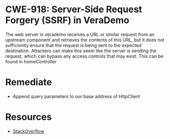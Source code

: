 # CWE-918: Server-Side Request Forgery (SSRF) in VeraDemo
The web server in verademo receives a URL or similar request from an upstream component and retrieves the contents of this URL, but it does not sufficiently ensure that the request is being sent to the expected destination. Attackers can make this seem like the server is sending the request, which can bypass any access controls that may exist. This can be found in homeController

# Remediate
* Append query parameters to our base address of HttpClient

# Resources
* [StackOverflow](https://stackoverflow.com/questions/62358911/unable-to-fix-veracode-cwe-id-918-flaw-ssrf-when-using-api-gateway-pattern-in)